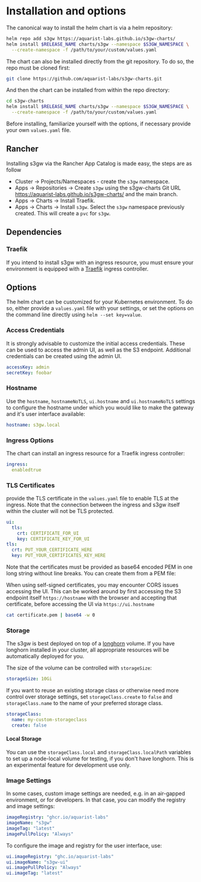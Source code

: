 # Installation and options

The canonical way to install the helm chart is via a helm repository:

```bash
helm repo add s3gw https://aquarist-labs.github.io/s3gw-charts/
helm install $RELEASE_NAME charts/s3gw --namespace $S3GW_NAMESPACE \
  --create-namespace -f /path/to/your/custom/values.yaml
```

The chart can also be installed directly from the git repository. To do so, the
repo must be cloned first:

```bash
git clone https://github.com/aquarist-labs/s3gw-charts.git
```

And then the chart can be installed from within the repo directory:

```bash
cd s3gw-charts
helm install $RELEASE_NAME charts/s3gw --namespace $S3GW_NAMESPACE \
  --create-namespace -f /path/to/your/custom/values.yaml
```

Before installing, familiarize yourself with the options, if necessary provide
your own `values.yaml` file.

## Rancher

Installing s3gw via the Rancher App Catalog is made easy, the steps are as
follow

- Cluster -> Projects/Namespaces - create the `s3gw` namespace.
- Apps -> Repositories -> Create `s3gw` using the s3gw-charts Git URL
  <https://aquarist-labs.github.io/s3gw-charts/> and the main branch.
- Apps -> Charts -> Install Traefik.
- Apps -> Charts -> Install `s3gw`. Select the `s3gw` namespace previously created.
  This will create a `pvc` for `s3gw`.

## Dependencies

### Traefik

If you intend to install s3gw with an ingress resource, you must ensure your
environment is equipped with a [Traefik](https://helm.traefik.io/traefik)
ingress controller.

## Options

The helm chart can be customized for your Kubernetes environment. To do so,
either provide a `values.yaml` file with your settings, or set the options on
the command line directly using `helm --set key=value`.

### Access Credentials

It is strongly advisable to customize the initial access credentials.
These can be used to access the admin UI, as well as the S3 endpoint. Additional
credentials can be created using the admin UI.

```yaml
accessKey: admin
secretKey: foobar
```

### Hostname

Use the `hostname`, `hostnameNoTLS`, `ui.hostname` and `ui.hostnameNoTLS`
settings to configure the hostname under which you would like
to make the gateway and it's user interface available:

```yaml
hostname: s3gw.local
```

### Ingress Options

The chart can install an ingress resource for a Traefik ingress controller:

```yaml
ingress:
  enabledtrue
```

### TLS Certificates

provide the TLS certificate in the `values.yaml` file to enable TLS at the
ingress. Note that the connection between the ingress and s3gw itself within the
cluster will not be TLS protected.

```yaml
ui:
  tls:
    crt: CERTIFICATE_FOR_UI
    key: CERTIFICATE_KEY_FOR_UI
tls:
  crt: PUT_YOUR_CERTIFICATE_HERE
  key: PUT_YOUR_CERTIFICATES_KEY_HERE
```

Note that the certificates must be provided as base64 encoded PEM in one long
string without line breaks. You can create them from a PEM file:

When using self-signed certificates, you may encounter CORS issues accessing the
UI. This can be worked around by first accessing the S3 endpoint itself
`https://hostname` with the browser and accepting that certificate, before
accessing the UI via `https://ui.hostname`

```bash
cat certificate.pem | base64 -w 0
```

### Storage

The s3gw is best deployed on top of a [longhorn](https://longhorn.io) volume. If
you have longhorn installed in your cluster, all appropriate resources will be
automatically deployed for you.

The size of the volume can be controlled with `storageSize`:

```yaml
storageSize: 10Gi
```

If you want to reuse an existing storage class or otherwise need more control
over storage settings, set `storageClass.create` to `false` and
`storageClass.name` to the name of your preferred storage class.

```yaml
storageClass:
  name: my-custom-storageclass
  create: false
```

#### Local Storage

You can use the `storageClass.local` and `storageClass.localPath` variables to
set up a node-local volume for testing, if you don't have longhorn. This is an
experimental feature for development use only.

### Image Settings

In some cases, custom image settings are needed, e.g. in an air-gapped
environment, or for developers. In that case, you can modify the registry and
image settings:

```yaml
imageRegistry: "ghcr.io/aquarist-labs"
imageName: "s3gw"
imageTag: "latest"
imagePullPolicy: "Always"
```

To configure the image and registry for the user interface, use:

```yaml
ui.imageRegistry: "ghc.io/aquarist-labs"
ui.imageName: "s3gw-ui"
ui.imagePullPolicy: "Always"
ui.imageTag: "latest"
```
